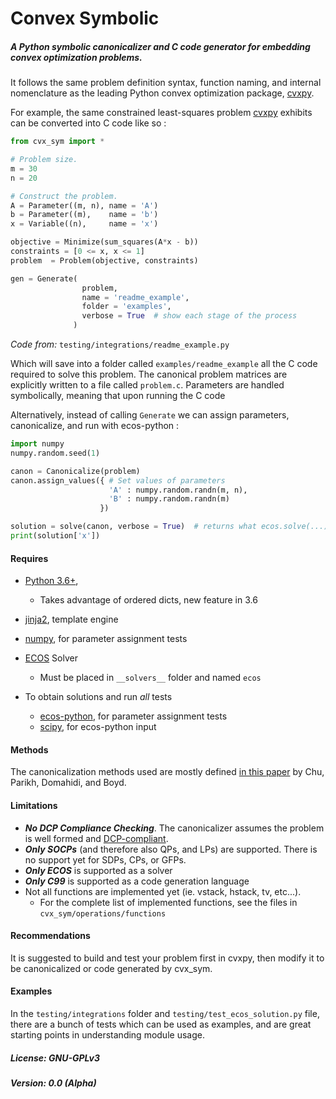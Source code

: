 # Convex Symbolic

##### A Python symbolic canonicalizer and C code generator for embedding convex optimization problems.

It follows the same problem definition syntax, function naming, and internal nomenclature as the leading Python convex optimization package, [cvxpy](https://github.com/cvxgrp/cvxpy/tree/1.0).

For example, the same constrained least-squares problem [cvxpy](https://github.com/cvxgrp/cvxpy/tree/1.0) exhibits can be converted into C code like so :

```python
from cvx_sym import *

# Problem size.
m = 30
n = 20

# Construct the problem.
A = Parameter((m, n), name = 'A')
b = Parameter((m),    name = 'b')
x = Variable((n),     name = 'x')

objective = Minimize(sum_squares(A*x - b))
constraints = [0 <= x, x <= 1]
problem  = Problem(objective, constraints)

gen = Generate(
                problem,
                name = 'readme_example',
                folder = 'examples',
                verbose = True  # show each stage of the process
              )
```
*Code from:* `testing/integrations/readme_example.py`

Which will save into a folder called `examples/readme_example` all the C code required to solve this problem. The canonical problem matrices are explicitly written to a file called `problem.c`. Parameters are handled symbolically, meaning that upon running the C code

Alternatively, instead of calling `Generate` we can assign parameters, canonicalize, and run with ecos-python :

```python
import numpy
numpy.random.seed(1)

canon = Canonicalize(problem)
canon.assign_values({ # Set values of parameters
                      'A' : numpy.random.randn(m, n),
                      'B' : numpy.random.randn(m)
                    })

solution = solve(canon, verbose = True)  # returns what ecos.solve(...) returns
print(solution['x'])
```

#### Requires

- [Python 3.6+](https://www.python.org/),
  - Takes advantage of ordered dicts, new feature in 3.6


- [jinja2](http://jinja.pocoo.org/docs/2.10/), template engine
- [numpy](http://www.numpy.org/), for parameter assignment tests
- [ECOS](https://github.com/embotech/ecos) Solver
  - Must be placed in `__solvers__` folder and named `ecos`


- To obtain solutions and run *all* tests
  - [ecos-python](https://github.com/embotech/ecos-python), for parameter assignment tests
  - [scipy](https://www.scipy.org/), for ecos-python input


#### Methods
The canonicalization methods used are mostly defined [in this paper](https://web.stanford.edu/~boyd/papers/pdf/ecos_codegen_ecc.pdf) by Chu, Parikh, Domahidi, and Boyd.

#### Limitations
- ***No DCP Compliance Checking***. The canonicalizer assumes the problem is well formed and [DCP-compliant](http://dcp.stanford.edu/rules).
- ***Only SOCPs*** (and therefore also QPs, and LPs) are supported. There is no support yet for SDPs, CPs, or GFPs.
- ***Only ECOS*** is supported as a solver
- ***Only C99*** is supported as a code generation language
- Not all functions are implemented yet (ie. vstack, hstack, tv, etc...).
  - For the complete list of implemented functions, see the files in `cvx_sym/operations/functions`

#### Recommendations
It is suggested to build and test your problem first in cvxpy, then modify it to be canonicalized or code generated by cvx_sym.

#### Examples
In the  `testing/integrations` folder and `testing/test_ecos_solution.py` file, there are a bunch of tests which can be used as examples, and are great starting points in understanding module usage.

##### License: *GNU-GPLv3*
##### Version: *0.0 (Alpha)*
